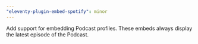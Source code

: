 ```yaml
---
"eleventy-plugin-embed-spotify": minor
---
```


Add support for embedding Podcast profiles. These embeds always display the latest episode of the Podcast.
